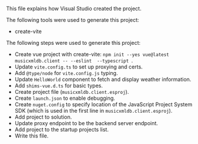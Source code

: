This file explains how Visual Studio created the project.

The following tools were used to generate this project:
- create-vite

The following steps were used to generate this project:
- Create vue project with create-vite: `npm init --yes vue@latest musicxmldb.client -- --eslint  --typescript `.
- Update `vite.config.ts` to set up proxying and certs.
- Add `@type/node` for `vite.config.js` typing.
- Update `HelloWorld` component to fetch and display weather information.
- Add `shims-vue.d.ts` for basic types.
- Create project file (`musicxmldb.client.esproj`).
- Create `launch.json` to enable debugging.
- Create `nuget.config` to specify location of the JavaScript Project System SDK (which is used in the first line in `musicxmldb.client.esproj`).
- Add project to solution.
- Update proxy endpoint to be the backend server endpoint.
- Add project to the startup projects list.
- Write this file.
